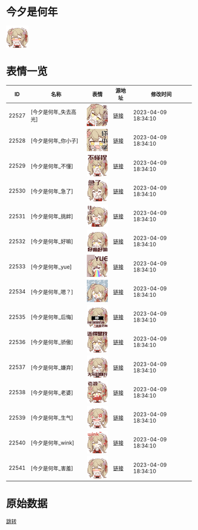 # 今夕是何年

<img src="./cover.png" height="60" alt="cover" />

# 表情一览

|ID|名称|表情|源地址|修改时间|
|----|----|----|----|----|
|22527|[今夕是何年_失去高光]|<img src="./pic/022527_%5B今夕是何年_失去高光%5D.png" height="60" alt="失去高光"/>|[链接](https://i0.hdslb.com/bfs/garb/2ee7e916d2aaf3b4d01d6aebebb518524388004f.png)|2023-04-09 18:34:10|
|22528|[今夕是何年_你小子]|<img src="./pic/022528_%5B今夕是何年_你小子%5D.png" height="60" alt="你小子"/>|[链接](https://i0.hdslb.com/bfs/garb/c0921f557309c6e9504347a37aa47f080cc453d1.png)|2023-04-09 18:34:10|
|22529|[今夕是何年_不懂]|<img src="./pic/022529_%5B今夕是何年_不懂%5D.png" height="60" alt="不懂"/>|[链接](https://i0.hdslb.com/bfs/garb/bc2927e1dc83ed36264ba92d30e2f7bf69d55062.png)|2023-04-09 18:34:10|
|22530|[今夕是何年_急了]|<img src="./pic/022530_%5B今夕是何年_急了%5D.png" height="60" alt="急了"/>|[链接](https://i0.hdslb.com/bfs/garb/b5d30a947aa88e138f52acdca8769705ce5ed70d.png)|2023-04-09 18:34:10|
|22531|[今夕是何年_挑衅]|<img src="./pic/022531_%5B今夕是何年_挑衅%5D.png" height="60" alt="挑衅"/>|[链接](https://i0.hdslb.com/bfs/garb/1ae6c8c71ff1d0b9999772c89cffde267071d584.png)|2023-04-09 18:34:10|
|22532|[今夕是何年_好嘛]|<img src="./pic/022532_%5B今夕是何年_好嘛%5D.png" height="60" alt="好嘛"/>|[链接](https://i0.hdslb.com/bfs/garb/28813ad4b413a1789c8db92ce3763cab932ed4ee.png)|2023-04-09 18:34:10|
|22533|[今夕是何年_yue]|<img src="./pic/022533_%5B今夕是何年_yue%5D.png" height="60" alt="yue"/>|[链接](https://i0.hdslb.com/bfs/garb/0fd9dd310d50c379e0b1ca5726acba6ec595a40b.png)|2023-04-09 18:34:10|
|22534|[今夕是何年_嗯？]|<img src="./pic/022534_%5B今夕是何年_嗯？%5D.png" height="60" alt="嗯？"/>|[链接](https://i0.hdslb.com/bfs/garb/91f60a68026c6b763544c5ed8909823518114602.png)|2023-04-09 18:34:10|
|22535|[今夕是何年_后悔]|<img src="./pic/022535_%5B今夕是何年_后悔%5D.png" height="60" alt="后悔"/>|[链接](https://i0.hdslb.com/bfs/garb/a6d885c76dbbf510117ae0b15178dbe98daa9ae1.png)|2023-04-09 18:34:10|
|22536|[今夕是何年_骄傲]|<img src="./pic/022536_%5B今夕是何年_骄傲%5D.png" height="60" alt="骄傲"/>|[链接](https://i0.hdslb.com/bfs/garb/93564012a314f4c54c27833eac723bcae5430b20.png)|2023-04-09 18:34:10|
|22537|[今夕是何年_嫌弃]|<img src="./pic/022537_%5B今夕是何年_嫌弃%5D.png" height="60" alt="嫌弃"/>|[链接](https://i0.hdslb.com/bfs/garb/6f1d77adcb0b7bbb0effcc813b474e7657865729.png)|2023-04-09 18:34:10|
|22538|[今夕是何年_老婆]|<img src="./pic/022538_%5B今夕是何年_老婆%5D.png" height="60" alt="老婆"/>|[链接](https://i0.hdslb.com/bfs/garb/4a0d8e1d5137306c4074877f9cd52b67bf4de129.png)|2023-04-09 18:34:10|
|22539|[今夕是何年_生气]|<img src="./pic/022539_%5B今夕是何年_生气%5D.png" height="60" alt="生气"/>|[链接](https://i0.hdslb.com/bfs/garb/b23807e64794ef2a03a4f26e51657b143720994b.png)|2023-04-09 18:34:10|
|22540|[今夕是何年_wink]|<img src="./pic/022540_%5B今夕是何年_wink%5D.png" height="60" alt="wink"/>|[链接](https://i0.hdslb.com/bfs/garb/5aa2a4ff2cf0825117d3baf05e98f35d53ebe705.png)|2023-04-09 18:34:10|
|22541|[今夕是何年_害羞]|<img src="./pic/022541_%5B今夕是何年_害羞%5D.png" height="60" alt="害羞"/>|[链接](https://i0.hdslb.com/bfs/garb/05623ef57d4f6ca86ff7145c6eea6ab7cfde3db8.png)|2023-04-09 18:34:10|

# 原始数据

[跳转](./raw.json)

